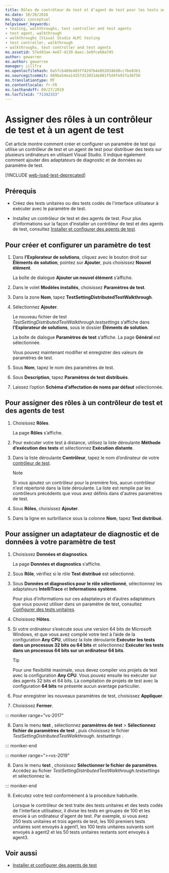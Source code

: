 ```yaml
---
title: Rôles de contrôleur de test et d’agent de test pour les tests automatisés
ms.date: 10/20/2016
ms.topic: conceptual
helpviewer_keywords:
- testing, walkthroughs, test controller and test agents
- test agent, walkthrough
- walkthroughs [Visual Studio ALM] testing
- test controller, walkthrough
- walkthroughs, test controller and test agents
ms.assetid: 57ed43ae-4e67-4139-8aec-3e9fceb0a745
author: gewarren
ms.author: gewarren
manager: jillfra
ms.openlocfilehash: 6a5fcb489e403ff4297b4e8520346d0cc7be8361
ms.sourcegitcommit: 689ba54ea14257d13031de881f5d4fe937a36f56
ms.translationtype: MT
ms.contentlocale: fr-FR
ms.lasthandoff: 09/27/2019
ms.locfileid: "71342333"
---
```

# <a name="assign-roles-to-a-test-controller-and-test-agent"></a>Assigner des rôles à un contrôleur de test et à un agent de test

Cet article montre comment créer et configurer un paramètre de test qui utilise un contrôleur de test et un agent de test pour distribuer des tests sur plusieurs ordinateurs en utilisant Visual Studio. Il indique également comment ajouter des adaptateurs de diagnostic et de données au paramètre de test.

[!INCLUDE [web-load-test-deprecated](includes/web-load-test-deprecated.md)]

## <a name="prerequisites"></a>Prérequis

- Créez des tests unitaires ou des tests codés de l'interface utilisateur à exécuter avec le paramètre de test.

- Installez un contrôleur de test et des agents de test. Pour plus d’informations sur la façon d’installer un contrôleur de test et des agents de test, consultez [Installer et configurer des agents de test](../test/lab-management/install-configure-test-agents.md).

## <a name="to-create-and-configure-a-test-setting"></a>Pour créer et configurer un paramètre de test

1. Dans **l’Explorateur de solutions**, cliquez avec le bouton droit sur **Éléments de solution**, pointez sur **Ajouter**, puis choisissez **Nouvel élément**.

     La boîte de dialogue **Ajouter un nouvel élément** s’affiche.

2. Dans le volet **Modèles installés**, choisissez **Paramètres de test**.

3. Dans la zone **Nom**, tapez **TestSettingDistributedTestWalkthrough**.

4. Sélectionnez **Ajouter**.

     Le nouveau fichier de test *TestSettingDistributedTestWalkthrough.testsettings* s’affiche dans **l’Explorateur de solutions**, sous le dossier **Éléments de solution**.

     La boîte de dialogue **Paramètres de test** s’affiche. La page **Général** est sélectionnée.

     Vous pouvez maintenant modifier et enregistrer des valeurs de paramètres de test.

5. Sous **Nom**, tapez le nom des paramètres de test.

6. Sous **Description**, tapez **Paramètres de test distribués**.

7. Laissez l’option **Schéma d’affectation de noms par défaut** sélectionnée.

## <a name="to-assign-roles-to-a-test-controller-and-test-agents"></a>Pour assigner des rôles à un contrôleur de test et des agents de test

1. Choisissez **Rôles**.

     La page **Rôles** s’affiche.

2. Pour exécuter votre test à distance, utilisez la liste déroulante **Méthode d’exécution des tests** et sélectionnez **Exécution distante**.

3. Dans la liste déroulante **Contrôleur**, tapez le nom d’ordinateur de votre [contrôleur de test](../test/lab-management/install-configure-test-agents.md).

    > [!NOTE]
    > Si vous ajoutez un contrôleur pour la première fois, aucun contrôleur n'est répertorié dans la liste déroulante. La liste est remplie par les contrôleurs précédents que vous avez définis dans d'autres paramètres de test.

4. Sous **Rôles**, choisissez **Ajouter**.

5. Dans la ligne en surbrillance sous la colonne **Nom**, tapez **Test distribué**.

## <a name="to-assign-a-diagnostic-and-data-adapter-to-your-test-setting"></a>Pour assigner un adaptateur de diagnostic et de données à votre paramètre de test

1. Choisissez **Données et diagnostics**.

     La page **Données et diagnostics** s’affiche.

2. Sous **Rôle**, vérifiez si le rôle **Test distribué** est sélectionné.

3. Sous **Données et diagnostics pour le rôle sélectionné**, sélectionnez les adaptateurs **IntelliTrace** et **Informations système**.

     Pour plus d’informations sur ces adaptateurs et d’autres adaptateurs que vous pouvez utiliser dans un paramètre de test, consultez [Configurer des tests unitaires](../test/configure-unit-tests-by-using-a-dot-runsettings-file.md).

4. Choisissez **Hôtes**.

5. Si votre ordinateur s’exécute sous une version 64 bits de Microsoft Windows, et que vous avez compilé votre test à l’aide de la configuration **Any CPU**, utilisez la liste déroulante **Exécuter les tests dans un processus 32 bits ou 64 bits** et sélectionnez **Exécuter les tests dans un processus 64 bits sur un ordinateur 64 bits**.

    > [!TIP]
    > Pour une flexibilité maximale, vous devez compiler vos projets de test avec la configuration **Any CPU**. Vous pouvez ensuite les exécuter sur des agents 32 bits et 64 bits. La compilation de projets de test avec la configuration **64 bits** ne présente aucun avantage particulier.

6. Pour enregistrer les nouveaux paramètres de test, choisissez **Appliquer**.

7. Choisissez **Fermer**.

::: moniker range="vs-2017"

8. Dans le menu **test** , sélectionnez **paramètres de test** > **Sélectionnez fichier de paramètres de test** , puis choisissez le fichier *TestSettingDistributedTestWalkthrough. testsettings* .

::: moniker-end

::: moniker range=">=vs-2019"

8. Dans le menu **test** , choisissez **Sélectionner le fichier de paramètres**. Accédez au fichier *TestSettingDistributedTestWalkthrough.testsettings* et sélectionnez le.

::: moniker-end

9. Exécutez votre test conformément à la procédure habituelle.

     Lorsque le contrôleur de test traite des tests unitaires et des tests codés de l'interface utilisateur, il divise les tests en groupes de 100 et les envoie à un ordinateur d'agent de test. Par exemple, si vous avez 250 tests unitaires et trois agents de test, les 100 premiers tests unitaires sont envoyés à agent1, les 100 tests unitaires suivants sont envoyés à agent2 et les 50 tests unitaires restants sont envoyés à agent3.

## <a name="see-also"></a>Voir aussi

- [Installer et configurer des agents de test](../test/lab-management/install-configure-test-agents.md)